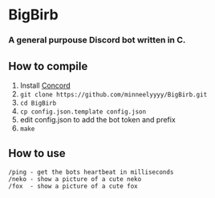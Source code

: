 # BigBirb

### A general purpouse Discord bot written in C.

## How to compile

1. Install [Concord](https://github.com/Cogmasters/concord)
2. `git clone https://github.com/minneelyyyy/BigBirb.git`
3. `cd BigBirb`
4. `cp config.json.template config.json`
5. edit config.json to add the bot token and prefix
6. `make`

## How to use

```
/ping - get the bots heartbeat in milliseconds
/neko - show a picture of a cute neko
/fox  - show a picture of a cute fox
```

